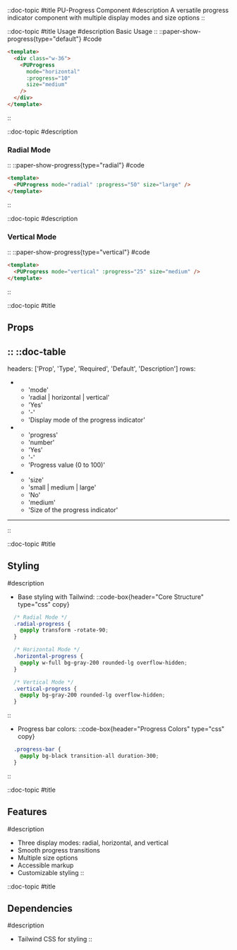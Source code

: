 ::doc-topic
#title
PU-Progress Component
#description
A versatile progress indicator component with multiple display modes and size options
::

::doc-topic
#title
Usage
#description
Basic Usage
::
::paper-show-progress{type="default"}
#code
```html
<template>
  <div class="w-36">
    <PUProgress
      mode="horizontal"
      :progress="10"
      size="medium"
    />
  </div>
</template>
```
::

::doc-topic
#description
### Radial Mode
::
::paper-show-progress{type="radial"}
#code
```html
<template>
  <PUProgress mode="radial" :progress="50" size="large" />
</template>
```
::

::doc-topic
#description
### Vertical Mode
::
::paper-show-progress{type="vertical"}
#code
```html
<template>
  <PUProgress mode="vertical" :progress="25" size="medium" />
</template>
```
::

::doc-topic
#title
## Props
::
::doc-table
---
headers: ['Prop', 'Type', 'Required', 'Default', 'Description']
rows:
  - - 'mode'
    - 'radial | horizontal | vertical'
    - 'Yes'
    - '-'
    - 'Display mode of the progress indicator'
  - - 'progress'
    - 'number'
    - 'Yes'
    - '-'
    - 'Progress value (0 to 100)'
  - - 'size'
    - 'small | medium | large'
    - 'No'
    - 'medium'
    - 'Size of the progress indicator'
---
::

::doc-topic
#title
## Styling
#description
- Base styling with Tailwind:
::code-box{header="Core Structure" type="css" copy}
```css
  /* Radial Mode */
  .radial-progress {
    @apply transform -rotate-90;
  }

  /* Horizontal Mode */
  .horizontal-progress {
    @apply w-full bg-gray-200 rounded-lg overflow-hidden;
  }

  /* Vertical Mode */
  .vertical-progress {
    @apply bg-gray-200 rounded-lg overflow-hidden;
  }
```
::
- Progress bar colors:
::code-box{header="Progress Colors" type="css" copy}
```css
  .progress-bar {
    @apply bg-black transition-all duration-300;
  }
```
::

::doc-topic
#title
## Features
#description
- Three display modes: radial, horizontal, and vertical
- Smooth progress transitions
- Multiple size options
- Accessible markup
- Customizable styling
::

::doc-topic
#title
## Dependencies
#description
- Tailwind CSS for styling
::
